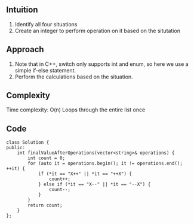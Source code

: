 ## Intuition
1. Identify all four situations
2. Create an integer to perform operation on it based on the situtation
## Approach
1. Note that in C++, switch only supports int and enum, so here we use a simple if-else statement.
2. Perform the calculations based on the situation.
## Complexity
Time complexity:
O(n)
Loops through the entire list once

## Code
````
class Solution {
public:
    int finalValueAfterOperations(vector<string>& operations) {
        int count = 0;
        for (auto it = operations.begin(); it != operations.end(); ++it) {
            if (*it == "X++" || *it == "++X") {
                count++;
            } else if (*it == "X--" || *it == "--X") {
                count--;
            }
        }
        return count;
    }
};

````